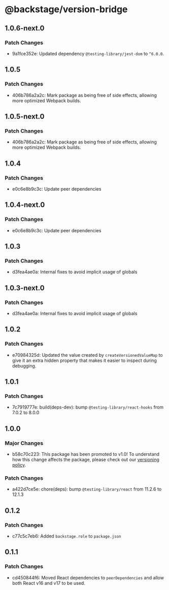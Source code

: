# @backstage/version-bridge

## 1.0.6-next.0

### Patch Changes

- 9a1fce352e: Updated dependency `@testing-library/jest-dom` to `^6.0.0`.

## 1.0.5

### Patch Changes

- 406b786a2a2c: Mark package as being free of side effects, allowing more optimized Webpack builds.

## 1.0.5-next.0

### Patch Changes

- 406b786a2a2c: Mark package as being free of side effects, allowing more optimized Webpack builds.

## 1.0.4

### Patch Changes

- e0c6e8b9c3c: Update peer dependencies

## 1.0.4-next.0

### Patch Changes

- e0c6e8b9c3c: Update peer dependencies

## 1.0.3

### Patch Changes

- d3fea4ae0a: Internal fixes to avoid implicit usage of globals

## 1.0.3-next.0

### Patch Changes

- d3fea4ae0a: Internal fixes to avoid implicit usage of globals

## 1.0.2

### Patch Changes

- e70984325d: Updated the value created by `createVersionedValueMap` to give it an extra hidden property that makes it easier to inspect during debugging.

## 1.0.1

### Patch Changes

- 7c7919777e: build(deps-dev): bump `@testing-library/react-hooks` from 7.0.2 to 8.0.0

## 1.0.0

### Major Changes

- b58c70c223: This package has been promoted to v1.0! To understand how this change affects the package, please check out our [versioning policy](https://backstage.io/docs/overview/versioning-policy).

### Patch Changes

- a422d7ce5e: chore(deps): bump `@testing-library/react` from 11.2.6 to 12.1.3

## 0.1.2

### Patch Changes

- c77c5c7eb6: Added `backstage.role` to `package.json`

## 0.1.1

### Patch Changes

- cd450844f6: Moved React dependencies to `peerDependencies` and allow both React v16 and v17 to be used.
